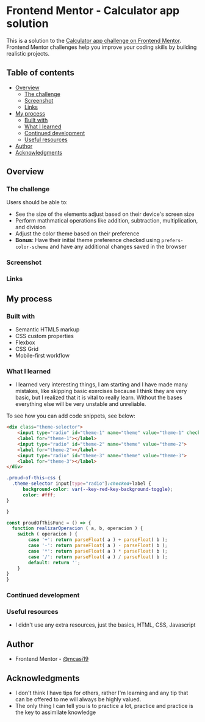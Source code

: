 # Frontend Mentor - Calculator app solution

This is a solution to the [Calculator app challenge on Frontend Mentor](https://www.frontendmentor.io/challenges/calculator-app-9lteq5N29). Frontend Mentor challenges help you improve your coding skills by building realistic projects. 

## Table of contents

- [Overview](#overview)
  - [The challenge](#the-challenge)
  - [Screenshot](#screenshot)
  - [Links](#links)
- [My process](#my-process)
  - [Built with](#built-with)
  - [What I learned](#what-i-learned)
  - [Continued development](#continued-development)
  - [Useful resources](#useful-resources)
- [Author](#author)
- [Acknowledgments](#acknowledgments)

## Overview

### The challenge

Users should be able to:

- See the size of the elements adjust based on their device's screen size
- Perform mathmatical operations like addition, subtraction, multiplication, and division
- Adjust the color theme based on their preference
- **Bonus**: Have their initial theme preference checked using `prefers-color-scheme` and have any additional changes saved in the browser

### Screenshot


### Links

## My process

### Built with

- Semantic HTML5 markup
- CSS custom properties
- Flexbox
- CSS Grid
- Mobile-first workflow


### What I learned

- I learned very interesting things, I am starting and I have made many mistakes, like skipping basic exercises because I think they are very basic, but I realized that it is vital to really learn. Without the bases everything else will be very unstable and unreliable.

To see how you can add code snippets, see below:

```html
<div class="theme-selector">
    <input type="radio" id="theme-1" name="theme" value="theme-1" checked>
    <label for="theme-1"></label>
    <input type="radio" id="theme-2" name="theme" value="theme-2">
    <label for="theme-2"></label>
    <input type="radio" id="theme-3" name="theme" value="theme-3">
    <label for="theme-3"></label>
</div>
```
```css
.proud-of-this-css {
  .theme-selector input[type="radio"]:checked+label {
      background-color: var(--key-red-key-background-toggle);
      color: #fff;
}

}
```
```js
const proudOfThisFunc = () => {
  function realizarOperacion ( a, b, operacion ) {
    switch ( operacion ) {
        case '+': return parseFloat( a ) + parseFloat( b );
        case '-': return parseFloat( a ) - parseFloat( b );
        case '*': return parseFloat( a ) * parseFloat( b );
        case '/': return parseFloat( a ) / parseFloat( b );
        default: return '';
    }
}
}
```
### Continued development


### Useful resources

 - I didn't use any extra resources, just the basics, HTML, CSS, Javascript


## Author

- Frontend Mentor - [@mcasi19](https://www.frontendmentor.io/profile/mcasi19)


## Acknowledgments
- I don't think I have tips for others, rather I'm learning and any tip that can be offered to me will always be highly valued. 
- The only thing I can tell you is to practice a lot, practice and practice is the key to assimilate knowledge